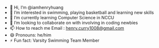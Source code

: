 - 👋 Hi, I’m @iamhenryhuang
- 👀 I’m interested in swimming, playing basketball and learning new skills
- 🌱 I’m currently learning Computer Science in NCCU
- 💞️ I’m looking to collaborate on with involving in coding newbies
- 📫 How to reach me Email : henry.curry1008@gmail.com
- 😄 Pronouns: he/him
- ⚡ Fun fact: Varsity Swimming Team Member

<!---
iamhenryhuang/iamhenryhuang is a ✨ special ✨ repository because its `README.md` (this file) appears on your GitHub profile.
You can click the Preview link to take a look at your changes.
--->
